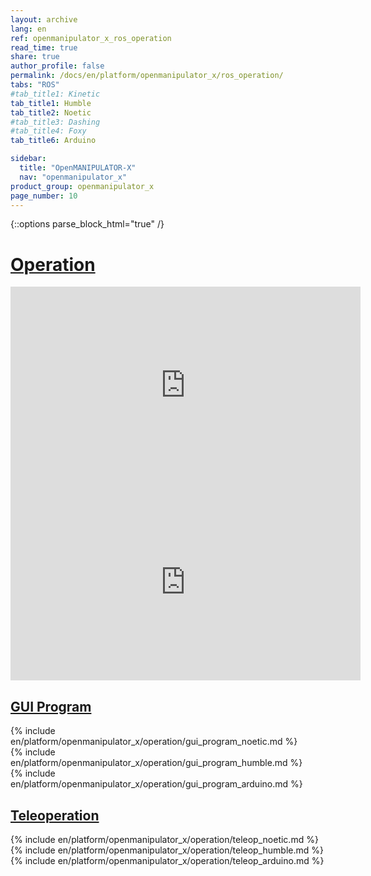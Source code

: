 ```yaml
---
layout: archive
lang: en
ref: openmanipulator_x_ros_operation
read_time: true
share: true
author_profile: false
permalink: /docs/en/platform/openmanipulator_x/ros_operation/
tabs: "ROS"
#tab_title1: Kinetic
tab_title1: Humble
tab_title2: Noetic
#tab_title3: Dashing
#tab_title4: Foxy
tab_title6: Arduino

sidebar:
  title: "OpenMANIPULATOR-X"
  nav: "openmanipulator_x"
product_group: openmanipulator_x
page_number: 10
---
```


<style>body {counter-reset: h1 5 !important;}</style>

{::options parse_block_html="true" /}

# [Operation](#operation)

<!-- <section data-id="{{ page.tab_title1 }}" class="tab_contents">
<iframe width="560" height="315" src="https://www.youtube.com/embed/dctx7Y6zNKA" frameborder="0" allow="accelerometer; autoplay; encrypted-media; gyroscope; picture-in-picture" allowfullscreen></iframe>
</section> -->

<section data-id="{{ page.tab_title2 }}" class="tab_contents">
<iframe width="560" height="315" src="https://www.youtube.com/embed/dctx7Y6zNKA" frameborder="0" allow="accelerometer; autoplay; encrypted-media; gyroscope; picture-in-picture" allowfullscreen></iframe>
</section>

<!-- <section data-id="{{ page.tab_title3 }}" class="tab_contents">
<iframe width="560" height="315" src="https://www.youtube.com/embed/dctx7Y6zNKA" frameborder="0" allow="accelerometer; autoplay; encrypted-media; gyroscope; picture-in-picture" allowfullscreen></iframe>
</section> -->

<!-- <section data-id="{{ page.tab_title4 }}" class="tab_contents">
<iframe width="560" height="315" src="https://www.youtube.com/embed/dctx7Y6zNKA" frameborder="0" allow="accelerometer; autoplay; encrypted-media; gyroscope; picture-in-picture" allowfullscreen></iframe>
</section> -->

<section data-id="{{ page.tab_title1 }}" class="tab_contents">
<iframe width="560" height="315" src="https://www.youtube.com/embed/dctx7Y6zNKA" frameborder="0" allow="accelerometer; autoplay; encrypted-media; gyroscope; picture-in-picture" allowfullscreen></iframe>
</section>

## [GUI Program](#gui-program)

<!-- <section data-id="{{ page.tab_title1 }}" class="tab_contents">
{% include en/platform/openmanipulator_x/operation/gui_program_kinetic.md %}
</section> -->

<section data-id="{{ page.tab_title2 }}" class="tab_contents">
{% include en/platform/openmanipulator_x/operation/gui_program_noetic.md %}
</section>

<!-- <section data-id="{{ page.tab_title3 }}" class="tab_contents">
{% include en/platform/openmanipulator_x/operation/gui_program_dashing.md %}
</section> -->

<!-- <section data-id="{{ page.tab_title4 }}" class="tab_contents">
{% include en/platform/openmanipulator_x/operation/gui_program_dashing.md %}
</section> -->

<section data-id="{{ page.tab_title1 }}" class="tab_contents">
{% include en/platform/openmanipulator_x/operation/gui_program_humble.md %}
</section>

<section data-id="{{ page.tab_title6 }}" class="tab_contents">
{% include en/platform/openmanipulator_x/operation/gui_program_arduino.md %}
</section>

## [Teleoperation](#teleoperation)

<!-- <section data-id="{{ page.tab_title1 }}" class="tab_contents">
{% include en/platform/openmanipulator_x/operation/teleop_kinetic.md %}
</section> -->

<section data-id="{{ page.tab_title2 }}" class="tab_contents">
{% include en/platform/openmanipulator_x/operation/teleop_noetic.md %}
</section>

<!-- <section data-id="{{ page.tab_title3 }}" class="tab_contents">
{% include en/platform/openmanipulator_x/operation/teleop_dashing.md %}
</section> -->

<!-- <section data-id="{{ page.tab_title4 }}" class="tab_contents">
{% include en/platform/openmanipulator_x/operation/teleop_foxy.md %}
</section> -->

<section data-id="{{ page.tab_title1 }}" class="tab_contents">
{% include en/platform/openmanipulator_x/operation/teleop_humble.md %}
</section>

<section data-id="{{ page.tab_title6 }}" class="tab_contents">
{% include en/platform/openmanipulator_x/operation/teleop_arduino.md %}
</section>
